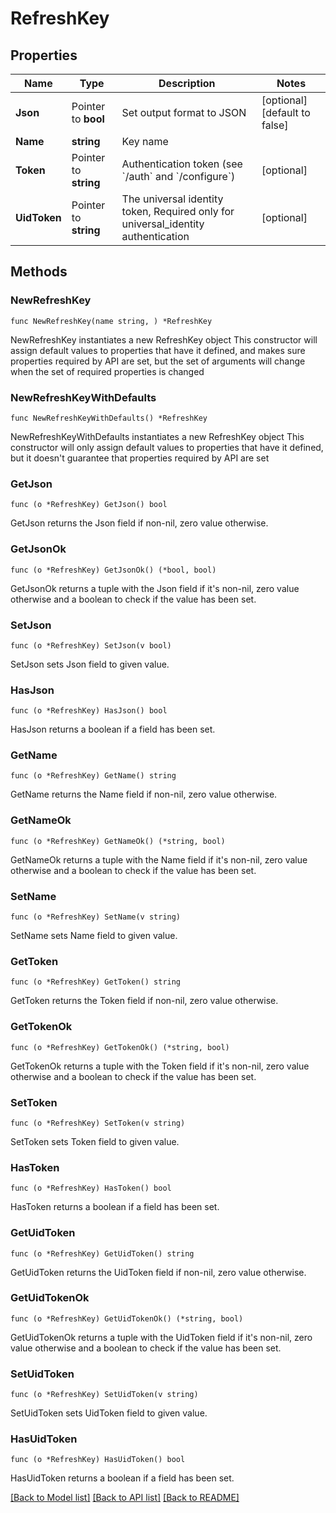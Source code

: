 # RefreshKey

## Properties

Name | Type | Description | Notes
------------ | ------------- | ------------- | -------------
**Json** | Pointer to **bool** | Set output format to JSON | [optional] [default to false]
**Name** | **string** | Key name | 
**Token** | Pointer to **string** | Authentication token (see &#x60;/auth&#x60; and &#x60;/configure&#x60;) | [optional] 
**UidToken** | Pointer to **string** | The universal identity token, Required only for universal_identity authentication | [optional] 

## Methods

### NewRefreshKey

`func NewRefreshKey(name string, ) *RefreshKey`

NewRefreshKey instantiates a new RefreshKey object
This constructor will assign default values to properties that have it defined,
and makes sure properties required by API are set, but the set of arguments
will change when the set of required properties is changed

### NewRefreshKeyWithDefaults

`func NewRefreshKeyWithDefaults() *RefreshKey`

NewRefreshKeyWithDefaults instantiates a new RefreshKey object
This constructor will only assign default values to properties that have it defined,
but it doesn't guarantee that properties required by API are set

### GetJson

`func (o *RefreshKey) GetJson() bool`

GetJson returns the Json field if non-nil, zero value otherwise.

### GetJsonOk

`func (o *RefreshKey) GetJsonOk() (*bool, bool)`

GetJsonOk returns a tuple with the Json field if it's non-nil, zero value otherwise
and a boolean to check if the value has been set.

### SetJson

`func (o *RefreshKey) SetJson(v bool)`

SetJson sets Json field to given value.

### HasJson

`func (o *RefreshKey) HasJson() bool`

HasJson returns a boolean if a field has been set.

### GetName

`func (o *RefreshKey) GetName() string`

GetName returns the Name field if non-nil, zero value otherwise.

### GetNameOk

`func (o *RefreshKey) GetNameOk() (*string, bool)`

GetNameOk returns a tuple with the Name field if it's non-nil, zero value otherwise
and a boolean to check if the value has been set.

### SetName

`func (o *RefreshKey) SetName(v string)`

SetName sets Name field to given value.


### GetToken

`func (o *RefreshKey) GetToken() string`

GetToken returns the Token field if non-nil, zero value otherwise.

### GetTokenOk

`func (o *RefreshKey) GetTokenOk() (*string, bool)`

GetTokenOk returns a tuple with the Token field if it's non-nil, zero value otherwise
and a boolean to check if the value has been set.

### SetToken

`func (o *RefreshKey) SetToken(v string)`

SetToken sets Token field to given value.

### HasToken

`func (o *RefreshKey) HasToken() bool`

HasToken returns a boolean if a field has been set.

### GetUidToken

`func (o *RefreshKey) GetUidToken() string`

GetUidToken returns the UidToken field if non-nil, zero value otherwise.

### GetUidTokenOk

`func (o *RefreshKey) GetUidTokenOk() (*string, bool)`

GetUidTokenOk returns a tuple with the UidToken field if it's non-nil, zero value otherwise
and a boolean to check if the value has been set.

### SetUidToken

`func (o *RefreshKey) SetUidToken(v string)`

SetUidToken sets UidToken field to given value.

### HasUidToken

`func (o *RefreshKey) HasUidToken() bool`

HasUidToken returns a boolean if a field has been set.


[[Back to Model list]](../README.md#documentation-for-models) [[Back to API list]](../README.md#documentation-for-api-endpoints) [[Back to README]](../README.md)


